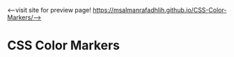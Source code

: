 <--visit site for preview page! https://msalmanrafadhlih.github.io/CSS-Color-Markers/-->
 <title>Colored Markers</title>
    <link rel="stylesheet" href="styles.css">
    <h1>CSS Color Markers</h1>
    <div class="container">
      <div class="marker red">
        <div class="cap"></div>
        <div class="sleeve"></div>
      </div>
      <div class="marker green">
        <div class="cap"></div>
        <div class="sleeve"></div>
      </div>
      <div class="marker blue">
        <div class="cap"></div>
        <div class="sleeve"></div>
      </div>
  </div>


